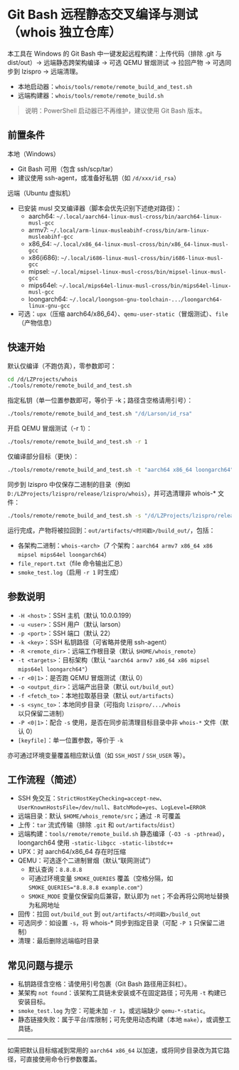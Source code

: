 # Git Bash 远程静态交叉编译与测试（whois 独立仓库）

本工具在 Windows 的 Git Bash 中一键发起远程构建：上传代码（排除 .git 与 dist/out）→ 远端静态跨架构编译 → 可选 QEMU 冒烟测试 → 拉回产物 → 可选同步到 lzispro → 远端清理。

- 本地启动器：`whois/tools/remote/remote_build_and_test.sh`
- 远端构建器：`whois/tools/remote/remote_build.sh`

> 说明：PowerShell 启动器已不再维护，建议使用 Git Bash 版本。

## 前置条件

本地（Windows）
- Git Bash 可用（包含 ssh/scp/tar）
- 建议使用 ssh-agent，或准备好私钥（如 `/d/xxx/id_rsa`）

远端（Ubuntu 虚拟机）
- 已安装 musl 交叉编译器（脚本会优先识别下述绝对路径）：
  - aarch64: `~/.local/aarch64-linux-musl-cross/bin/aarch64-linux-musl-gcc`
  - armv7: `~/.local/arm-linux-musleabihf-cross/bin/arm-linux-musleabihf-gcc`
  - x86_64: `~/.local/x86_64-linux-musl-cross/bin/x86_64-linux-musl-gcc`
  - x86(i686): `~/.local/i686-linux-musl-cross/bin/i686-linux-musl-gcc`
  - mipsel: `~/.local/mipsel-linux-musl-cross/bin/mipsel-linux-musl-gcc`
  - mips64el: `~/.local/mips64el-linux-musl-cross/bin/mips64el-linux-musl-gcc`
  - loongarch64: `~/.local/loongson-gnu-toolchain-.../loongarch64-linux-gnu-gcc`
- 可选：`upx`（压缩 aarch64/x86_64）、`qemu-user-static`（冒烟测试）、`file`（产物信息）

## 快速开始

默认仅编译（不跑仿真），零参数即可：

```bash
cd /d/LZProjects/whois
./tools/remote/remote_build_and_test.sh
```

指定私钥（单一位置参数即可，等价于 -k；路径含空格请用引号）：

```bash
./tools/remote/remote_build_and_test.sh "/d/Larson/id_rsa"
```

开启 QEMU 冒烟测试（-r 1）：

```bash
./tools/remote/remote_build_and_test.sh -r 1
```

仅编译部分目标（更快）：

```bash
./tools/remote/remote_build_and_test.sh -t "aarch64 x86_64 loongarch64"
```

同步到 lzispro 中仅保存二进制的目录（例如 `D:/LZProjects/lzispro/release/lzispro/whois`），并可选清理非 whois-* 文件：

```bash
./tools/remote/remote_build_and_test.sh -s "/d/LZProjects/lzispro/release/lzispro/whois" -P 1
```

运行完成，产物将被拉回到：`out/artifacts/<时间戳>/build_out/`，包括：
- 各架构二进制：`whois-<arch>`（7 个架构：`aarch64 armv7 x86_64 x86 mipsel mips64el loongarch64`）
- `file_report.txt`（file 命令输出汇总）
- `smoke_test.log`（启用 `-r 1` 时生成）

## 参数说明

- `-H <host>`：SSH 主机（默认 10.0.0.199）
- `-u <user>`：SSH 用户（默认 larson）
- `-p <port>`：SSH 端口（默认 22）
- `-k <key>`：SSH 私钥路径（可省略并使用 ssh-agent）
- `-R <remote_dir>`：远端工作根目录（默认 `$HOME/whois_remote`）
- `-t <targets>`：目标架构（默认 `"aarch64 armv7 x86_64 x86 mipsel mips64el loongarch64"`）
- `-r <0|1>`：是否跑 QEMU 冒烟测试（默认 0）
- `-o <output_dir>`：远端产出目录（默认 `out/build_out`）
- `-f <fetch_to>`：本地拉取基目录（默认 `out/artifacts`）
- `-s <sync_to>`：本地同步目录（可指向 `lzispro/.../whois` 以只保留二进制）
- `-P <0|1>`：配合 `-s` 使用，是否在同步前清理目标目录中非 `whois-*` 文件（默认 0）
- `[keyfile]`：单一位置参数，等价于 `-k`

亦可通过环境变量覆盖相应默认值（如 `SSH_HOST` / `SSH_USER` 等）。

## 工作流程（简述）

- SSH 免交互：`StrictHostKeyChecking=accept-new`、`UserKnownHostsFile=/dev/null`、`BatchMode=yes`、`LogLevel=ERROR`
- 远端目录：默认 `$HOME/whois_remote/src`；通过 `-R` 可覆盖
- 上传：`tar` 流式传输（排除 `.git` 和 `out/artifacts`/`dist`）
- 远端构建：`tools/remote/remote_build.sh` 静态编译（`-O3 -s -pthread`），loongarch64 使用 `-static-libgcc -static-libstdc++`
- UPX：对 aarch64/x86_64 存在时压缩
- QEMU：可选逐个二进制冒烟（默认“联网测试”）
  - 默认查询：`8.8.8.8`
  - 可通过环境变量 `SMOKE_QUERIES` 覆盖（空格分隔，如 `SMOKE_QUERIES="8.8.8.8 example.com"`）
  - `SMOKE_MODE` 变量仅保留向后兼容，默认即为 `net`；不会再将公网地址替换为私网地址
- 回传：拉回 `out/build_out` 到 `out/artifacts/<时间戳>/build_out`
- 可选同步：如设置 `-s`，将 whois-* 同步到指定目录（可配 `-P 1` 只保留二进制）
- 清理：最后删除远端临时目录

## 常见问题与提示

- 私钥路径含空格：请使用引号包裹（Git Bash 路径用正斜杠）。
- 某架构 `not found`：该架构工具链未安装或不在固定路径；可先用 `-t` 构建已安装目标。
- `smoke_test.log` 为空：可能未加 `-r 1`，或远端缺少 `qemu-*-static`。
- 静态链接失败：属于平台/库限制；可先使用动态构建（本地 `make`），或调整工具链。

---

如需把默认目标缩减到常用的 `aarch64 x86_64` 以加速，或将同步目录改为其它路径，可直接使用命令行参数覆盖。
